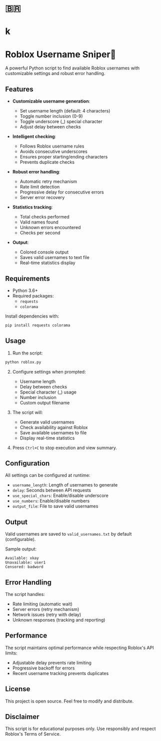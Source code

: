 # 🇧🇷
# k
# Roblox Username Sniper🎯

A powerful Python script to find available Roblox usernames with customizable settings and robust error handling.

## Features

- **Customizable username generation**:
  - Set username length (default: 4 characters)
  - Toggle number inclusion (0-9)
  - Toggle underscore (_) special character
  - Adjust delay between checks

- **Intelligent checking**:
  - Follows Roblox username rules
  - Avoids consecutive underscores
  - Ensures proper starting/ending characters
  - Prevents duplicate checks

- **Robust error handling**:
  - Automatic retry mechanism
  - Rate limit detection
  - Progressive delay for consecutive errors
  - Server error recovery

- **Statistics tracking**:
  - Total checks performed
  - Valid names found
  - Unknown errors encountered
  - Checks per second

- **Output**:
  - Colored console output
  - Saves valid usernames to text file
  - Real-time statistics display

## Requirements

- Python 3.6+
- Required packages:
  - `requests`
  - `colorama`

Install dependencies with:
```bash
pip install requests colorama
```

## Usage

1. Run the script:
```bash
python roblox.py
```

2. Configure settings when prompted:
   - Username length
   - Delay between checks
   - Special character (_) usage
   - Number inclusion
   - Custom output filename

3. The script will:
   - Generate valid usernames
   - Check availability against Roblox
   - Save available usernames to file
   - Display real-time statistics

4. Press `Ctrl+C` to stop execution and view summary.

## Configuration

All settings can be configured at runtime:
- `username_length`: Length of usernames to generate
- `delay`: Seconds between API requests
- `use_special_chars`: Enable/disable underscore
- `use_numbers`: Enable/disable numbers
- `output_file`: File to save valid usernames

## Output

Valid usernames are saved to `valid_usernames.txt` by default (configurable).

Sample output:
```
Available: xkay
Unavailable: user1
Censored: badword
```

## Error Handling

The script handles:
- Rate limiting (automatic wait)
- Server errors (retry mechanism)
- Network issues (retry with delay)
- Unknown responses (tracking and reporting)

## Performance

The script maintains optimal performance while respecting Roblox's API limits:
- Adjustable delay prevents rate limiting
- Progressive backoff for errors
- Recent username tracking prevents duplicates

## License

This project is open source. Feel free to modify and distribute.

## Disclaimer

This script is for educational purposes only. Use responsibly and respect Roblox's Terms of Service.
